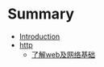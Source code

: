 # Summary

* [Introduction](README.md)
* [http](http/http.md)
   * [了解web及网络基础](http/le_jie_web_ji_wang_luo_ji_chu.md)

